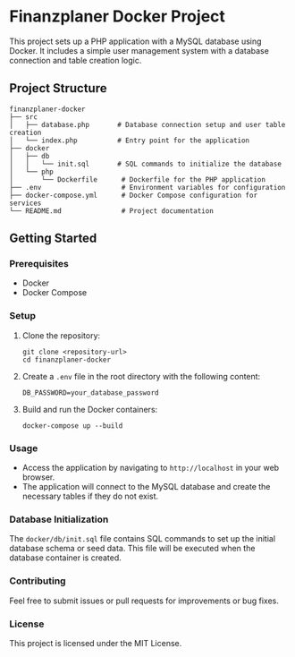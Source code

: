 # Finanzplaner Docker Project

This project sets up a PHP application with a MySQL database using Docker. It includes a simple user management system with a database connection and table creation logic.

## Project Structure

```
finanzplaner-docker
├── src
│   ├── database.php       # Database connection setup and user table creation
│   └── index.php          # Entry point for the application
├── docker
│   ├── db
│   │   └── init.sql       # SQL commands to initialize the database
│   └── php
│       └── Dockerfile      # Dockerfile for the PHP application
├── .env                    # Environment variables for configuration
├── docker-compose.yml      # Docker Compose configuration for services
└── README.md               # Project documentation
```

## Getting Started

### Prerequisites

- Docker
- Docker Compose

### Setup

1. Clone the repository:
   ```
   git clone <repository-url>
   cd finanzplaner-docker
   ```

2. Create a `.env` file in the root directory with the following content:
   ```
   DB_PASSWORD=your_database_password
   ```

3. Build and run the Docker containers:
   ```
   docker-compose up --build
   ```

### Usage

- Access the application by navigating to `http://localhost` in your web browser.
- The application will connect to the MySQL database and create the necessary tables if they do not exist.

### Database Initialization

The `docker/db/init.sql` file contains SQL commands to set up the initial database schema or seed data. This file will be executed when the database container is created.

### Contributing

Feel free to submit issues or pull requests for improvements or bug fixes.

### License

This project is licensed under the MIT License.